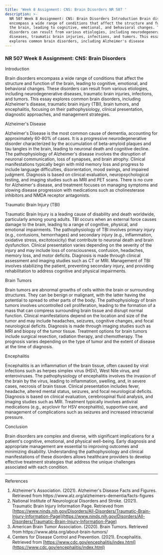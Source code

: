 ```yaml
---
title: 'Week 8 Assignment: CNS: Brain Disorders NR 507 '
description: >-
  NR 507 Week 8 Assignment: CNS: Brain Disorders Introduction Brain disorders
  encompass a wide range of conditions that affect the structure and function of
  the brain, leading to cognitive, emotional, and behavioral changes. These
  disorders can result from various etiologies, including neurodegenerative
  diseases, traumatic brain injuries, infections, and tumors. This essay
  explores common brain disorders, including Alzheimer's disease
---
```


### NR 507 Week 8 Assignment: CNS: Brain Disorders

Introduction

Brain disorders encompass a wide range of conditions that affect the structure and function of the brain, leading to cognitive, emotional, and behavioral changes. These disorders can result from various etiologies, including neurodegenerative diseases, traumatic brain injuries, infections, and tumors. This essay explores common brain disorders, including Alzheimer's disease, traumatic brain injury (TBI), brain tumors, and encephalitis, focusing on their pathophysiology, clinical presentation, diagnostic approaches, and management strategies.

Alzheimer's Disease

Alzheimer's Disease is the most common cause of dementia, accounting for approximately 60-80% of cases. It is a progressive neurodegenerative disorder characterized by the accumulation of beta-amyloid plaques and tau tangles in the brain, leading to neuronal death and cognitive decline. The pathophysiology of Alzheimer's disease involves the disruption of neuronal communication, loss of synapses, and brain atrophy. Clinical manifestations typically begin with mild memory loss and progress to include language difficulties, disorientation, mood swings, and impaired judgment. Diagnosis is based on clinical evaluation, neuropsychological testing, and imaging studies such as MRI and PET scans. There is no cure for Alzheimer's disease, and treatment focuses on managing symptoms and slowing disease progression with medications such as cholinesterase inhibitors and NMDA receptor antagonists.

Traumatic Brain Injury (TBI)

Traumatic Brain Injury is a leading cause of disability and death worldwide, particularly among young adults. TBI occurs when an external force causes damage to the brain, leading to a range of cognitive, physical, and emotional impairments. The pathophysiology of TBI involves primary injury (e.g., contusions, hemorrhages) and secondary injury (e.g., inflammation, oxidative stress, excitotoxicity) that contribute to neuronal death and brain dysfunction. Clinical presentation varies depending on the severity of the injury and may include loss of consciousness, confusion, headaches, memory loss, and motor deficits. Diagnosis is made through clinical assessment and imaging studies such as CT or MRI. Management of TBI involves stabilizing the patient, preventing secondary injury, and providing rehabilitation to address cognitive and physical impairments.

Brain Tumors

Brain tumors are abnormal growths of cells within the brain or surrounding structures. They can be benign or malignant, with the latter having the potential to spread to other parts of the body. The pathophysiology of brain tumors involves uncontrolled cell proliferation, leading to the formation of a mass that can compress surrounding brain tissue and disrupt normal function. Clinical manifestations depend on the location and size of the tumor and may include headaches, seizures, cognitive changes, and focal neurological deficits. Diagnosis is made through imaging studies such as MRI and biopsy of the tumor tissue. Treatment options for brain tumors include surgical resection, radiation therapy, and chemotherapy. The prognosis varies depending on the type of tumor and the extent of disease at the time of diagnosis.

Encephalitis

Encephalitis is an inflammation of the brain tissue, often caused by viral infections such as herpes simplex virus (HSV), West Nile virus, and enteroviruses. The pathophysiology of encephalitis involves the invasion of the brain by the virus, leading to inflammation, swelling, and, in severe cases, necrosis of brain tissue. Clinical presentation includes fever, headache, altered mental status, seizures, and focal neurological deficits. Diagnosis is based on clinical evaluation, cerebrospinal fluid analysis, and imaging studies such as MRI. Treatment typically involves antiviral medications (e.g., acyclovir for HSV encephalitis), supportive care, and management of complications such as seizures and increased intracranial pressure.

Conclusion

Brain disorders are complex and diverse, with significant implications for a patient's cognitive, emotional, and physical well-being. Early diagnosis and appropriate management are essential to improving outcomes and minimizing disability. Understanding the pathophysiology and clinical manifestations of these disorders allows healthcare providers to develop effective treatment strategies that address the unique challenges associated with each condition.

***

References

1. Alzheimer's Association. (2021). Alzheimer's Disease Facts and Figures. Retrieved from https\://www\.alz.org/alzheimers-dementia/facts-figures
2. National Institute of Neurological Disorders and Stroke. (2021). Traumatic Brain Injury Information Page. Retrieved from [https://www.ninds.nih.gov/Disorders/All-Disorders/Traumatic-Brain-Injury-Information-Page](https://www.ninds.nih.gov/Disorders/All-Disorders/Traumatic-Brain-Injury-Information-Page)
3. American Brain Tumor Association. (2020). Brain Tumors. Retrieved from https\://www\.abta.org/about-brain-tumors/
4. Centers for Disease Control and Prevention. (2021). Encephalitis. Retrieved from [https://www.cdc.gov/encephalitis/index.html](https://www.cdc.gov/encephalitis/index.html)
